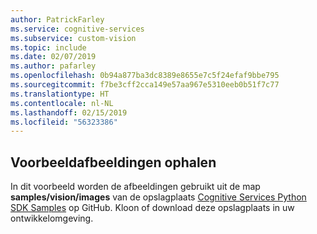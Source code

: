 ```yaml
---
author: PatrickFarley
ms.service: cognitive-services
ms.subservice: custom-vision
ms.topic: include
ms.date: 02/07/2019
ms.author: pafarley
ms.openlocfilehash: 0b94a877ba3dc8389e8655e7c5f24efaf9bbe795
ms.sourcegitcommit: f7be3cff2cca149e57aa967e5310eeb0b51f7c77
ms.translationtype: HT
ms.contentlocale: nl-NL
ms.lasthandoff: 02/15/2019
ms.locfileid: "56323386"
---
```

## <a name="get-the-sample-images"></a>Voorbeeldafbeeldingen ophalen

In dit voorbeeld worden de afbeeldingen gebruikt uit de map **samples/vision/images** van de opslagplaats [Cognitive Services Python SDK Samples](https://github.com/Azure-Samples/cognitive-services-python-sdk-samples/tree/master/samples/vision/images) op GitHub. Kloon of download deze opslagplaats in uw ontwikkelomgeving.